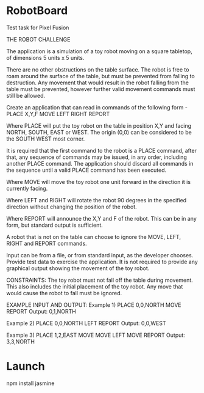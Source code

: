 # RobotBoard
Test task for Pixel Fusion

THE ROBOT CHALLENGE

The application is a simulation of a toy robot moving on a square tabletop, of dimensions 5 units x 5
units.

There are no other obstructions on the table surface.
The robot is free to roam around the surface of the table, but must be prevented from falling to
destruction. Any movement that would result in the robot falling from the table must be prevented,
however further valid movement commands must still be allowed.

Create an application that can read in commands of the following form -
PLACE X,Y,F
MOVE
LEFT
RIGHT
REPORT

Where PLACE will put the toy robot on the table in position X,Y and facing NORTH, SOUTH, EAST or
WEST. The origin (0,0) can be considered to be the SOUTH WEST most corner.

It is required that the first command to the robot is a PLACE command, after that, any sequence of
commands may be issued, in any order, including another PLACE command. The application should
discard all commands in the sequence until a valid PLACE command has been executed.

Where MOVE will move the toy robot one unit forward in the direction it is currently facing.

Where LEFT and RIGHT will rotate the robot 90 degrees in the specified direction without changing
the position of the robot.

Where REPORT will announce the X,Y and F of the robot. This can be in any form, but standard
output is sufficient.

A robot that is not on the table can choose to ignore the MOVE, LEFT, RIGHT and REPORT
commands.

Input can be from a file, or from standard input, as the developer chooses.
Provide test data to exercise the application.
It is not required to provide any graphical output showing the movement of the toy robot.

CONSTRAINTS:
The toy robot must not fall off the table during movement. This also includes the initial placement of
the toy robot. Any move that would cause the robot to fall must be ignored.

EXAMPLE INPUT AND OUTPUT:
Example 1)
PLACE 0,0,NORTH
MOVE
REPORT
Output: 0,1,NORTH

Example 2)
PLACE 0,0,NORTH
LEFT
REPORT
Output: 0,0,WEST

Example 3)
PLACE 1,2,EAST
MOVE
MOVE
LEFT
MOVE
REPORT
Output: 3,3,NORTH

# Launch
npm install
jasmine
